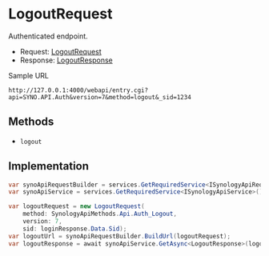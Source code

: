 # LogoutRequest

Authenticated endpoint.

- Request: [LogoutRequest](../src/Synology.Api.Sdk/SynologyApi/Auth/Request/LogoutRequest.cs)
- Response: [LogoutResponse](../src/Synology.Api.Sdk/SynologyApi/Auth/Response/LogoutResponse.cs)

Sample URL

```
http://127.0.0.1:4000/webapi/entry.cgi?api=SYNO.API.Auth&version=7&method=logout&_sid=1234
```

## Methods

- `logout`

## Implementation

```csharp
var synoApiRequestBuilder = services.GetRequiredService<ISynologyApiRequestBuilder>();
var synoApiService = services.GetRequiredService<ISynologyApiService>();

var logoutRequest = new LogoutRequest(
    method: SynologyApiMethods.Api.Auth_Logout,
    version: 7,
    sid: loginResponse.Data.Sid);
var logoutUrl = synoApiRequestBuilder.BuildUrl(logoutRequest);
var logoutResponse = await synoApiService.GetAsync<LogoutResponse>(logoutUrl, cancellationToken);
```
